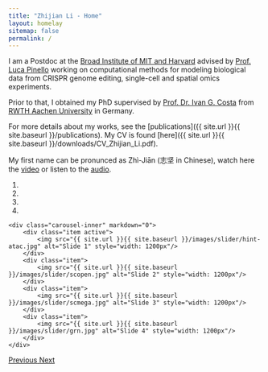 ```yaml
---
title: "Zhijian Li - Home"
layout: homelay
sitemap: false
permalink: /
---
```


I am a Postdoc at the [Broad Institute of MIT and Harvard](https://www.broadinstitute.org/) advised by [Prof. Luca Pinello](https://main.pinellolab.partners.org/) working on computational methods for modeling biological data from CRISPR genome editing, single-cell and spatial omics experiments. 

Prior to that, I obtained my PhD supervised by [Prof. Dr. Ivan G. Costa](http://www.costalab.org/) from [RWTH Aachen University](https://www.rwth-aachen.de/) in Germany. 

For more details about my works, see the [publications]({{ site.url }}{{ site.baseurl }}/publications). My CV is found [here]({{ site.url }}{{ site.baseurl }}/downloads/CV_Zhijian_Li.pdf).

My first name can be pronunced as Zhì-Jiān (志坚 in Chinese), watch here the [video](https://www.youtube.com/watch?v=3hE6LfUJ2ew) or listen to the [audio](https://en-audio.howtopronounce.com/15786451205e18368020d5b.mp3).


<div markdown="0" id="carousel" class="carousel slide" data-ride="carousel" data-interval="4000" data-pause="hover">
    <ol class="carousel-indicators">
        <li data-target="#carousel" data-slide-to="0" class="active"></li>
        <li data-target="#carousel" data-slide-to="1"></li>
        <li data-target="#carousel" data-slide-to="2"></li>
        <li data-target="#carousel" data-slide-to="3"></li>
    </ol>

    <div class="carousel-inner" markdown="0">
        <div class="item active">
            <img src="{{ site.url }}{{ site.baseurl }}/images/slider/hint-atac.jpg" alt="Slide 1" style="width: 1200px"/>
        </div>
        <div class="item">
            <img src="{{ site.url }}{{ site.baseurl }}/images/slider/scopen.jpg" alt="Slide 2" style="width: 1200px"/>
        </div>
        <div class="item">
            <img src="{{ site.url }}{{ site.baseurl }}/images/slider/scmega.jpg" alt="Slide 3" style="width: 1200px"/>
        </div>
        <div class="item">
            <img src="{{ site.url }}{{ site.baseurl }}/images/slider/grn.jpg" alt="Slide 4" style="width: 1200px"/>
        </div>     
    </div>

  <a class="left carousel-control" href="#carousel" role="button" data-slide="prev">
    <span class="glyphicon glyphicon-chevron-left" aria-hidden="true"></span>
    <span class="sr-only">Previous</span>
  </a>

  <a class="right carousel-control" href="#carousel" role="button" data-slide="next">
    <span class="glyphicon glyphicon-chevron-right" aria-hidden="true"></span>
    <span class="sr-only">Next</span>
  </a>

</div>

<!--
<figure class="fourth">
  <img src="{{ site.url }}{{ site.baseurl }}/images/logopic/Logo_Leiden.jpg" style="width: 210px">
  <img src="{{ site.url }}{{ site.baseurl }}/images/logopic/Logo_Nanofront.jpg" style="width: 110px">
  <img src="{{ site.url }}{{ site.baseurl }}/images/logopic/Logo_NWO.jpg" style="width: 120px">
  <img src="{{ site.url }}{{ site.baseurl }}/images/logopic/Logo_ERC.jpg" style="width: 110px">
</figure>
-->
